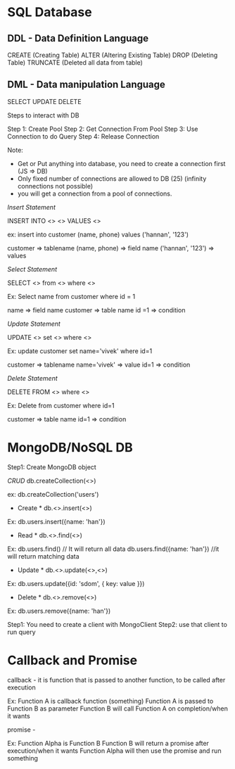# SQL Database

## DDL - Data Definition Language

CREATE (Creating Table)
ALTER (Altering Existing Table)
DROP (Deleting Table)
TRUNCATE (Deleted all data from table)

## DML - Data manipulation Language

SELECT
UPDATE
DELETE

Steps to interact with DB

Step 1: Create Pool
Step 2: Get Connection From Pool
Step 3: Use Connection to do Query
Step 4: Release Connection

Note:

- Get or Put anything into database, you need to create a connection first (JS => DB)
- Only fixed number of connections are allowed to DB (25) (infinity connections not possible)
- you will get a connection from a pool of connections.

_Insert Statement_

INSERT INTO <<tablename>> <<fieldnames-optional>> VALUES <<values>>

ex: insert into customer (name, phone) values ('hannan', '123')

customer => tablename
(name, phone) => field name
('hannan', '123') => values

_Select Statement_

SELECT <<fieldname>> from <<tablename>> where <<condition>>

Ex: Select name from customer where id = 1

name => field name
customer => table name
id =1 => condition

_Update Statement_

UPDATE <<tablename>> set <<value>> where <<condition>>

Ex: update customer set name='vivek' where id=1

customer => tablename
name='vivek' => value
id=1 => condition

_Delete Statement_

DELETE FROM <<tablename>> where <<condition>>

Ex: Delete from customer where id=1

customer => table name
id=1 => condition

# MongoDB/NoSQL DB

Step1: Create MongoDB object

_CRUD_
db.createCollection(<<tablename>>)

ex: db.createCollection('users')

- Create \*
  db.<<collectionname>>.insert(<<keyvalue json object>>)

Ex:
db.users.insert({name: 'han'})

- Read \*
  db.<<collectioname>>.find(<<condition>>)

Ex:
db.users.find() // It will return all data
db.users.find({name: 'han'}) //it will return matching data

- Update \*
  db.<<collectionname>>.update(<<condition>>,<<value>>)

Ex:
db.users.update({id: 'sdom', { key: value }})

- Delete \*
  db.<<collectionanme>>.remove(<<condition>>)

Ex:
db.users.remove({name: 'han'})


Step1: You need to create a client with MongoClient 
Step2: use that client to run query


# Callback and Promise

callback - it is function that is passed to another function, to be called after execution

Ex:
Function A is callback function (something)
Function A is passed to Function B as parameter
Function B will call Function A on completion/when it wants

promise -

Ex:
Function Alpha is Function B
Function B will return a promise after execution/when it wants
Function Alpha will then use the promise and run something
